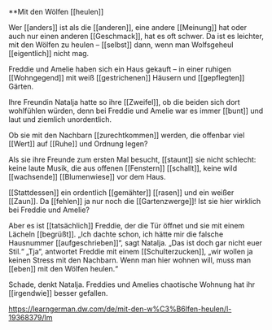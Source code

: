 **Mit den Wölfen [[heulen]]  
  
Wer [[anders]] ist als die [[anderen]], eine andere [[Meinung]] hat oder auch nur einen anderen [[Geschmack]], hat es oft schwer.
Da ist es leichter, mit den Wölfen zu heulen – [[selbst]] dann, wenn man Wolfsgeheul [[eigentlich]] nicht mag.

Freddie und Amelie haben sich ein Haus gekauft – in einer ruhigen [[Wohngegend]] mit weiß [[gestrichenen]] Häusern und [[gepflegten]] Gärten. 

Ihre Freundin Natalja hatte so ihre [[Zweifel]], ob die beiden sich dort wohlfühlen würden, denn bei Freddie und Amelie war es immer [[bunt]] und laut und ziemlich unordentlich. 

Ob sie mit den Nachbarn [[zurechtkommen]] werden, die offenbar viel [[Wert]] auf [[Ruhe]] und Ordnung legen? 

Als sie ihre Freunde zum ersten Mal besucht, [[staunt]] sie nicht schlecht: keine laute Musik, die aus offenen [[Fenstern]] [[schallt]], keine wild [[wachsende]] [[Blumenwiese]] vor dem Haus. 

[[Stattdessen]] ein ordentlich [[gemähter]] [[rasen]] und ein weißer [[Zaun]]. Da [[fehlen]] ja nur noch die [[Gartenzwerge]]! Ist sie hier wirklich bei Freddie und Amelie? 

Aber es ist [[tatsächlich]] Freddie, der die Tür öffnet und sie mit einem Lächeln [[begrüßt]]. 
„Ich dachte schon, ich hätte mir die falsche Hausnummer [[aufgeschrieben]]“, sagt Natalja. 
„Das ist doch gar nicht euer Stil.“ 
„Tja“, antwortet Freddie mit einem [[Schulterzucken]], „wir wollen ja keinen Stress mit den Nachbarn. Wenn man hier wohnen will, muss man [[eben]] mit den Wölfen heulen.“ 

Schade, denkt Natalja. Freddies und Amelies chaotische Wohnung hat ihr [[irgendwie]] besser gefallen.

https://learngerman.dw.com/de/mit-den-w%C3%B6lfen-heulen/l-19368379/lm
